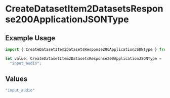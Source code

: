 # CreateDatasetItem2DatasetsResponse200ApplicationJSONType

## Example Usage

```typescript
import { CreateDatasetItem2DatasetsResponse200ApplicationJSONType } from "@orq-ai/node/models/operations";

let value: CreateDatasetItem2DatasetsResponse200ApplicationJSONType =
  "input_audio";
```

## Values

```typescript
"input_audio"
```